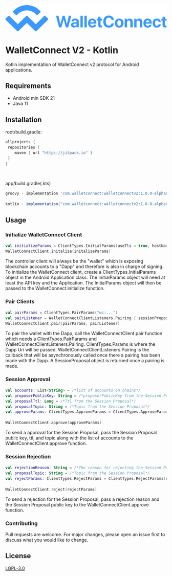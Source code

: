 ![WalletConnect V2](docs/walletconnect-banner.svg)

# **WalletConnect V2 - Kotlin**

Kotlin implementation of WalletConnect v2 protocol for Android applications.

## Requirements
* Android min SDK 21
* Java 11

## Installation
root/build.gradle:

```gradle
allprojects {
 repositories {
    maven { url "https://jitpack.io" }
 }
}
```

<br>

app/build.gradle(.kts)

```gradle
groovy - implementation 'com.walletconnect:walletconnectv2:1.0.0-alpha01'

kotlin - implementation("com.walletconnect:walletconnectv2:1.0.0-alpha01")

```

## **Usage**

### **Initialize WalletConnect Client**
```kotlin
val initializeParams = ClientTypes.InitialParams(useTls = true, hostName = "relay.walletconnect.org", apiKey = "sample key", isController = true)
WalletConnectClient.initalize(initalizeParams)
```
The controller client will always be the "wallet" which is exposing blockchain accounts to a "Dapp" and therefore is also in charge of signing.
To initialize the WalletConnect client, create a ClientTypes.InitialParams object in the Android Application class. The InitialParams object will need at least the API key and the Application. The InitialParams object will then be passed to the WalletConnect.initialize function. 

### **Pair Clients**
```kotlin
val pairParams = ClientTypes.PairParams("wc:...")
val pairListener = WalletConnectClientListeners.Pairing { sessionProposal -> /* handle session proposal */ }
WalletConnectClient.pair(pairParams, pairListener)
```

To pair the wallet with the Dapp, call the WalletConnectClient.pair function which needs a ClientTypes.PairParams and WalletConnectClientListeners.Pairing. 
ClientTypes.Params is where the Dapp Uri will be passed. 
WalletConnectClientListeners.Pairing is the callback that will be asynchronously called once there a pairing has been made with the Dapp. A SessionProposal object is returned once a pairing is made.

### **Session Approval**
```kotlin
val accounts: List<String> = /*list of accounts on chains*/
val proposerPublicKey: String = /*proposerPublicKey from the Session Proposal*/
val proposalTtl: Long = /*Ttl from the Session Proposal*/
val proposalTopic: String = /*Topic from the Session Proposal*/
val approveParams: ClientTypes.ApproveParams = ClientTypes.ApproveParams(accounts, proposerPublicKey, proposalTtl, proposalTopic)

WalletConnectClient.approve(approveParams)
```
To send a approval for the Session Proposal, pass the Session Proposal public key, ttl, and topic along with the list of accounts to the  WalletConnectClient.approve function.

### **Session Rejection**
```kotlin
val rejectionReason: String = /*The reason for rejecting the Session Proposal*/
val proposalTopic: String = /*Topic from the Session Proposal*/
val rejectParams: ClientTypes.RejectParams = ClientTypes.RejectParams(rejectionReason, proposalTopic)

WalletConnectClient.reject(rejectParams)
```
To send a rejection for the Session Proposal, pass a rejection reason and the Session Proposal public key to the WalletConnectClient.approve function.

### **Contributing**
Pull requests are welcome. For major changes, please open an issue first to discuss what you would like to change.

## **License**
[LGPL-3.0](https://www.gnu.org/licenses/lgpl-3.0.html)
